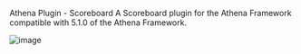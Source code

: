 Athena Plugin - Scoreboard
A Scoreboard plugin for the Athena Framework compatible with 5.1.0 of the Athena Framework.

![image](https://github.com/dorn3r/Athena-scoreboard/assets/54009081/a5886e47-9256-478f-8cf9-a89cf3f1a699)
